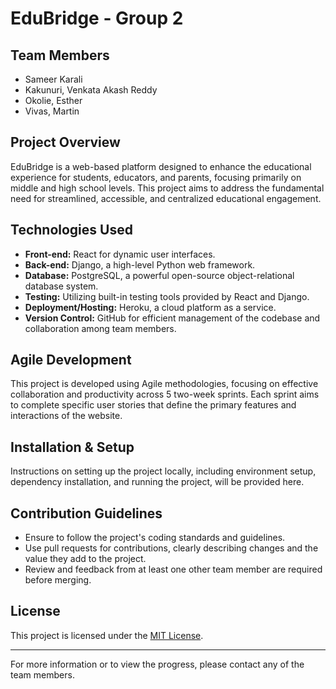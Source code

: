 
# EduBridge - Group 2

## Team Members
- Sameer Karali
- Kakunuri, Venkata Akash Reddy
- Okolie, Esther
- Vivas, Martin


## Project Overview
EduBridge is a web-based platform designed to enhance the educational experience for students, educators, and parents, focusing primarily on middle and high school levels. This project aims to address the fundamental need for streamlined, accessible, and centralized educational engagement.

## Technologies Used
- **Front-end:** React for dynamic user interfaces.
- **Back-end:** Django, a high-level Python web framework.
- **Database:** PostgreSQL, a powerful open-source object-relational database system.
- **Testing:** Utilizing built-in testing tools provided by React and Django.
- **Deployment/Hosting:** Heroku, a cloud platform as a service.
- **Version Control:** GitHub for efficient management of the codebase and collaboration among team members.

## Agile Development
This project is developed using Agile methodologies, focusing on effective collaboration and productivity across 5 two-week sprints. Each sprint aims to complete specific user stories that define the primary features and interactions of the website.

## Installation & Setup
Instructions on setting up the project locally, including environment setup, dependency installation, and running the project, will be provided here.

## Contribution Guidelines
- Ensure to follow the project's coding standards and guidelines.
- Use pull requests for contributions, clearly describing changes and the value they add to the project.
- Review and feedback from at least one other team member are required before merging.

## License
This project is licensed under the [MIT License](LICENSE).

---

For more information or to view the progress, please contact any of the team members.
